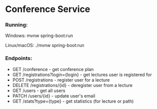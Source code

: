 # Conference Service

### Running:

Windows: mvnw spring-boot:run

Linux/macOS: ./mvnw spring-boot:run

### Endpoints:

- GET /conference - get conference plan
- GET /registrations?login={login} - get lectures user is registered for
- POST /registrations - register user for a lecture
- DELETE /registrations/{id} - deregister user from a lecture
- GET /users - get all users
- PATCH /users/{id} - update user's email
- GET /stats?type={type} - get statistics (for lecture or path)
